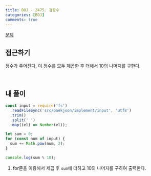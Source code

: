 ```yaml
---
title: BOJ - 2475. 검증수
categories: [BOJ]
comments: true
---
```


[문제](https://www.acmicpc.net/problem/2475)

## 접근하기

정수가 주어진다. 이 정수를 모두 제곱한 후 더해서 10의 나머지를 구한다.

<br>

## 내 풀이

```js
const input = require('fs')
  .readFileSync('src/baekjoon/implement/input', 'utf8')
  .trim()
  .split(' ')
  .map((el) => Number(el));

let sum = 0;
for (const num of input) {
  sum += Math.pow(num, 2);
}

console.log(sum % 10);
```

1. for문을 이용해서 제곱 후 `sum`에 더하고 10의 나머지를 구하여 출력한다.
